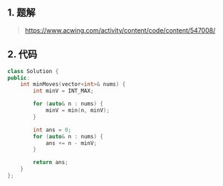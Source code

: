 ## 1. 题解
> https://www.acwing.com/activity/content/code/content/547008/

## 2. 代码
```c++
class Solution {
public:
    int minMoves(vector<int>& nums) {
        int minV = INT_MAX;

        for (auto& n : nums) {
            minV = min(n, minV);
        }

        int ans = 0;
        for (auto& n : nums) {
            ans += n - minV;
        }

        return ans;
    }
};
```